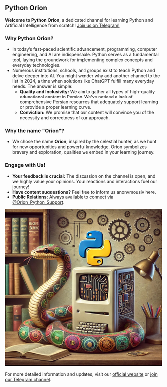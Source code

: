## Python Orion

**Welcome to Python Orion**, a dedicated channel for learning Python and Artificial Intelligence from scratch! [Join us on Telegram!](https://t.me/Orion_Python)

### Why Python Orion?
- In today’s fast-paced scientific advancement, programming, computer engineering, and AI are indispensable. Python serves as a fundamental tool, laying the groundwork for implementing complex concepts and everyday technologies.
- Numerous institutions, schools, and groups exist to teach Python and delve deeper into AI. You might wonder why add another channel to the list in 2024, a time when solutions like ChatGPT fulfill many everyday needs. The answer is simple:
  - **Quality and Inclusivity:** We aim to gather all types of high-quality educational content in Persian. We've noticed a lack of comprehensive Persian resources that adequately support learning or provide a proper learning curve.
  - **Conviction:** We promise that our content will convince you of the necessity and correctness of our approach.

### Why the name "Orion"?
- We chose the name **Orion**, inspired by the celestial hunter, as we hunt for new opportunities and powerful knowledge. Orion symbolizes bravery and exploration, qualities we embed in your learning journey.

### Engage with Us!
- **Your feedback is crucial:** The discussion on the channel is open, and we highly value your opinions. Your reactions and interactions fuel our journey!
- **Have content suggestions?** Feel free to inform us anonymously [here](https://telegram.me/BiChatBot?start=sc-1857263-9uX0ZlV).
- **Public Relations:** Always available to connect via [@Orion_Python_Support](https://t.me/Orion_Python_Support).

<div align="center">
  <img 
    style="width: 700px;"
    src="https://github.com/Python-Orion/.github/blob/main/Orion.jpg">
</div>

For more detailed information and updates, visit our [official website](https://python-orion.github.io) or [join our Telegram channel](https://t.me/Orion_Python).
